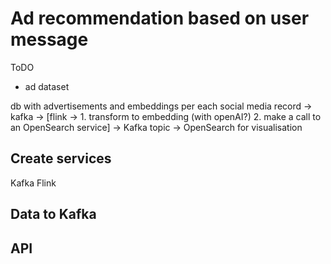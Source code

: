 # Ad recommendation based on user message

ToDO
- ad dataset

db with advertisements and embeddings per each
social media record -> kafka -> [flink -> 1. transform to embedding (with openAI?) 2. make a call to an OpenSearch service] -> Kafka topic -> OpenSearch for visualisation

## Create services
Kafka
Flink

## Data to Kafka


## API

